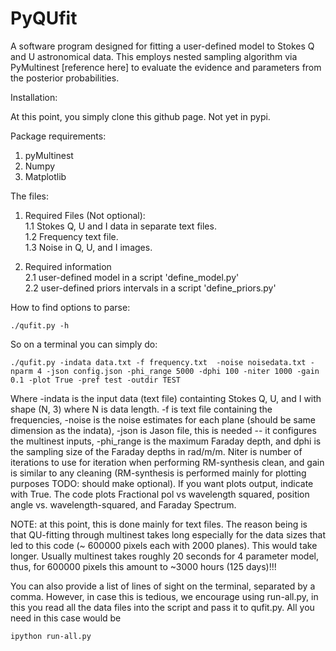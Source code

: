 # PyQUfit
A software program designed for fitting a user-defined model to Stokes Q and U astronomical data. This employs nested sampling algorithm via PyMultinest [reference here] to evaluate the evidence and parameters from the posterior probabilities. 

Installation:

At this point, you simply clone this github page. Not yet in pypi.



Package requirements:

1. pyMultinest   
2. Numpy   
3. Matplotlib  


The files:

1. Required Files (Not optional):   
  1.1 Stokes Q, U and I data in separate text files.      
  1.2 Frequency text file.      
  1.3 Noise in Q, U, and I images.      

2. Required information     
  2.1 user-defined model in a script 'define_model.py'        
  2.2 user-defined priors intervals in a script 'define_priors.py'      


How to find options to parse:  
 
    ./qufit.py -h 


So on a terminal you can simply do:

    ./qufit.py -indata data.txt -f frequency.txt  -noise noisedata.txt -nparm 4 -json config.json -phi_range 5000 -dphi 100 -niter 1000 -gain 0.1 -plot True -pref test -outdir TEST 
  
Where -indata is the input data (text file) containting Stokes Q, U, and I with shape (N, 3) where N is data length. -f is text file containing the frequencies, -noise is the noise estimates for each plane (should be same dimension as the indata), -json is Jason file, this is needed -- it configures the multinest inputs, -phi_range is the maximum Faraday depth, and dphi is the sampling size of the Faraday depths in rad/m/m. Niter is number of iterations to use for iteration when performing RM-synthesis clean, and gain is similar to any cleaning (RM-synthesis is  performed mainly for plotting purposes TODO: should make optional). If you want plots output, indicate with True. The code plots Fractional pol vs wavelength squared, position angle vs. wavelength-squared, and Faraday Spectrum. 


NOTE: at this point, this is done mainly for text files. The reason being is that QU-fitting through multinest takes long especially for the data sizes that led to this code (~ 600000 pixels each with 2000  planes). This would take longer. Usually multinest takes roughly 20 seconds for 4 parameter model, thus, for 600000 pixels this amount to ~3000 hours (125 days)!!! 



You can also provide a list of lines of sight on the terminal, separated by a comma. However, in case this is tedious, we encourage using run-all.py, in this you read all the data files into the script and pass it to qufit.py. All you need in this case would be 

    ipython run-all.py
